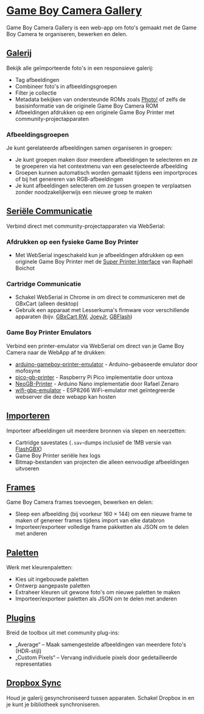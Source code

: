 # [Game Boy Camera Gallery](https://github.com/HerrZatacke/gb-printer-web)

Game Boy Camera Gallery is een web-app om foto's gemaakt met de Game Boy Camera te organiseren, bewerken en delen.

## [Galerij](/gallery)
Bekijk alle geïmporteerde foto's in een responsieve galerij:
- Tag afbeeldingen
- Combineer foto's in afbeeldingsgroepen
- Filter je collectie
- Metadata bekijken van ondersteunde ROMs zoals [Photo!](https://github.com/untoxa/gb-photo) of zelfs de basisinformatie van de originele Game Boy Camera ROM
- Afbeeldingen afdrukken op een originele Game Boy Printer met community-projectapparaten

### Afbeeldingsgroepen
Je kunt gerelateerde afbeeldingen samen organiseren in groepen:
- Je kunt groepen maken door meerdere afbeeldingen te selecteren en ze te groeperen via het contextmenu van een geselecteerde afbeelding
- Groepen kunnen automatisch worden gemaakt tijdens een importproces of bij het genereren van RGB-afbeeldingen
- Je kunt afbeeldingen selecteren om ze tussen groepen te verplaatsen zonder noodzakelijkerwijs een nieuwe groep te maken

## [Seriële Communicatie](/webusb)
Verbind direct met community-projectapparaten via WebSerial:

### Afdrukken op een fysieke Game Boy Printer
- Met WebSerial ingeschakeld kun je afbeeldingen afdrukken op een originele Game Boy Printer met de [Super Printer Interface](https://github.com/Raphael-Boichot/Yet-another-PC-to-Game-Boy-Printer-interface/) van Raphaël Boichot

### Cartridge Communicatie
- Schakel WebSerial in Chrome in om direct te communiceren met de GBxCart (alleen desktop)
- Gebruik een apparaat met Lesserkuma's firmware voor verschillende apparaten (bijv. [GBxCart RW](https://www.gbxcart.com/), [JoeyJr](https://bennvenn.myshopify.com/products/usb-gb-c-cart-dumper-the-joey-jr), [GBFlash](https://github.com/simonkwng/GBFlash))

### Game Boy Printer Emulators
Verbind een printer-emulator via WebSerial om direct van je Game Boy Camera naar de WebApp af te drukken:
- [arduino-gameboy-printer-emulator](https://github.com/mofosyne/arduino-gameboy-printer-emulator) - Arduino-gebaseerde emulator door mofosyne
- [pico-gb-printer](https://github.com/untoxa/pico-gb-printer/) - Raspberry Pi Pico implementatie door untoxa
- [NeoGB-Printer](https://github.com/zenaror/NeoGB-Printer) - Arduino Nano implementatie door Rafael Zenaro
- [wifi-gbp-emulator](https://github.com/HerrZatacke/wifi-gbp-emulator) - ESP8266 WiFi-emulator met geïntegreerde webserver die deze webapp kan hosten

## [Importeren](/import)
Importeer afbeeldingen uit meerdere bronnen via slepen en neerzetten:
- Cartridge savestates (`.sav`-dumps inclusief de 1MB versie van [FlashGBX](https://github.com/lesserkuma/FlashGBX))
- Game Boy Printer seriële hex logs
- Bitmap-bestanden van projecten die alleen eenvoudige afbeeldingen uitvoeren

## [Frames](/frames)
Game Boy Camera frames toevoegen, bewerken en delen:
- Sleep een afbeelding (bij voorkeur 160 × 144) om een nieuwe frame te maken of genereer frames tijdens import van elke databron
- Importeer/exporteer volledige frame pakketten als JSON om te delen met anderen

## [Paletten](/palettes)
Werk met kleurenpaletten:
- Kies uit ingebouwde paletten
- Ontwerp aangepaste paletten
- Extraheer kleuren uit gewone foto's om nieuwe paletten te maken
- Importeer/exporteer paletten als JSON om te delen met anderen

## [Plugins](/settings/plugins)
Breid de toolbox uit met community plug-ins:
- „Average“ – Maak samengestelde afbeeldingen van meerdere foto's (HDR-stijl)
- „Custom Pixels“ – Vervang individuele pixels door gedetailleerde representaties

## [Dropbox Sync](/settings/dropbox)
Houd je galerij gesynchroniseerd tussen apparaten. Schakel Dropbox in en je kunt je bibliotheek synchroniseren.

